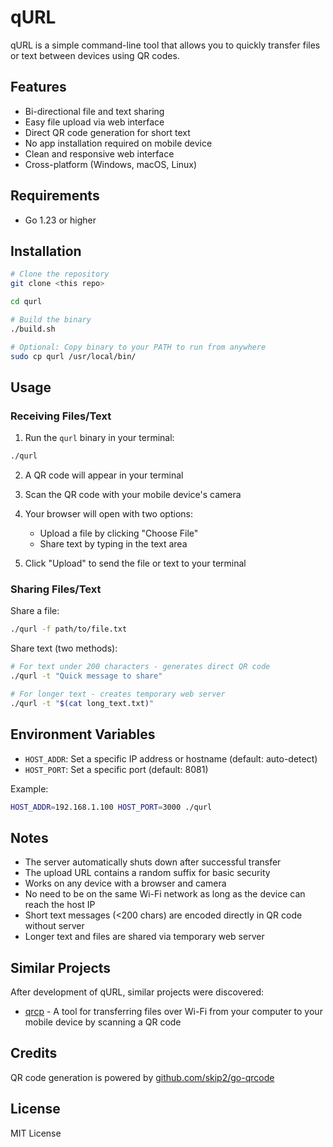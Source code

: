 # qURL

qURL is a simple command-line tool that allows you to quickly transfer files or text between devices using QR codes.

## Features

- Bi-directional file and text sharing
- Easy file upload via web interface
- Direct QR code generation for short text
- No app installation required on mobile device
- Clean and responsive web interface
- Cross-platform (Windows, macOS, Linux)

## Requirements

- Go 1.23 or higher

## Installation

```bash
# Clone the repository
git clone <this repo>

cd qurl

# Build the binary
./build.sh

# Optional: Copy binary to your PATH to run from anywhere
sudo cp qurl /usr/local/bin/
```

## Usage

### Receiving Files/Text

1. Run the `qurl` binary in your terminal:
```bash
./qurl
```

2. A QR code will appear in your terminal

3. Scan the QR code with your mobile device's camera

4. Your browser will open with two options:
   - Upload a file by clicking "Choose File"
   - Share text by typing in the text area

5. Click "Upload" to send the file or text to your terminal

### Sharing Files/Text

Share a file:
```bash
./qurl -f path/to/file.txt
```

Share text (two methods):
```bash
# For text under 200 characters - generates direct QR code
./qurl -t "Quick message to share"

# For longer text - creates temporary web server
./qurl -t "$(cat long_text.txt)"
```

## Environment Variables

- `HOST_ADDR`: Set a specific IP address or hostname (default: auto-detect)
- `HOST_PORT`: Set a specific port (default: 8081)

Example:
```bash
HOST_ADDR=192.168.1.100 HOST_PORT=3000 ./qurl
```

## Notes

- The server automatically shuts down after successful transfer
- The upload URL contains a random suffix for basic security
- Works on any device with a browser and camera
- No need to be on the same Wi-Fi network as long as the device can reach the host IP
- Short text messages (<200 chars) are encoded directly in QR code without server
- Longer text and files are shared via temporary web server

## Similar Projects

After development of qURL, similar projects were discovered:
- [qrcp](https://github.com/claudiodangelis/qrcp.git) - A tool for transferring files over Wi-Fi from your computer to your mobile device by scanning a QR code

## Credits

QR code generation is powered by [github.com/skip2/go-qrcode](https://github.com/skip2/go-qrcode)

## License

MIT License
